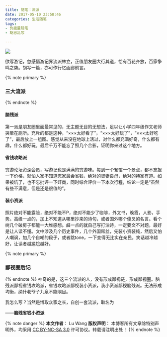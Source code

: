 ```yaml
---
title: 随笔：流派
date: 2017-05-10 23:58:46
categories: 生活随笔
tags:
- 负能量随笔
- 胡思乱写

---
```

<img src="/images/b41.jpg" class="img-1f" />

欲写游记，忽感悟游记界流派林立，正值朋友圈大行其道，恰有百花齐放，百家争鸣之势。胡写一篇，亦可作行忆画廊前言。
<!-- more -->

{% note primary %}
### 三大流派
{% endnote %}
#### 脑残派
第一派是朋友圈里面最常见的，无主题无目的无想法，足以让小学四年级作文老师哭晕在厕所。充斥的都是这种，“×××太好看了”，“×××太好玩了”，“×××太好吃了”，最后放上一组图。感觉从来没在地球上活过，对什么都充满好奇，什么都有趣，什么都好玩。最后千万不能忘了照几个合影，证明你来过这个地方。

#### 省钱攻略派
穷游论坛资深会员，写游记也是满满的穷游味。每到一个餐馆一个景点，都不忘报一下价格，就怕人家不知道您家最会省钱，绝对的贤妻良母，绝对的持家有道。如果被坑了，也不忘批评一下奸商，同时综合评价一下本次行程，结论一定是“虽然有些不满意，但是还是很值的”。

#### 装小资派
照片绝对不能露脸，绝对不能不P，绝对不能少了咖啡，外文书，晚霞，人影，手势。高级一点的，加上不知道从哪里抄来的诗句，或者国外哪个傻叉的名言。看个树几个破房子都能一大堆感想。鹾一点的就自己写打油诗，一定要文不对题，最好是让人读不懂。文中涉及几个历史事件，几个外国屌丝，先装小资装纯，然后又怕人嘲讽，加几个自嘲的段子，或者跳tone，一下变得无比实在亲民。笑话越冷越好，让读者越尴尬越好。

{% note primary %}
### 鄙视圈后记
{% endnote %}
神奇的是，这三个流派的人，没有形成鄙视链，形成鄙视圈。脑残派鄙视省钱攻略派，省钱攻略派鄙视装小资派，装小资派鄙视脑残派。无法形成均衡，纳什老爷子九泉不能瞑目。

我怎么写？当然是博取众家之长，自创一套流派，取名为

——**脑残省钱小资派**

{% note danger %} 
**本文作者**： Lu Wang
**版权声明**： 本博客所有文章除特别声明外，均采用 [CC BY-NC-SA 3.0](https://creativecommons.org/licenses/by-nc-sa/3.0/cn/) 许可协议。转载请注明出处！
{% endnote %}

